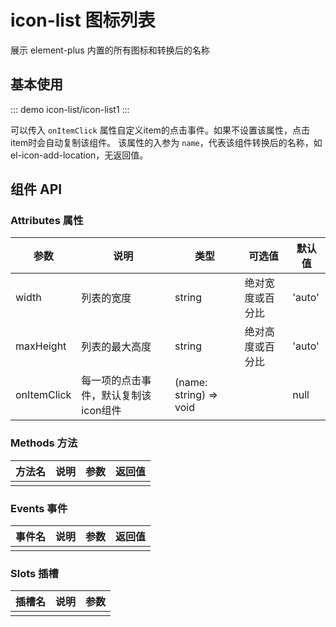 # icon-list 图标列表

展示 element-plus 内置的所有图标和转换后的名称

## 基本使用

::: demo
icon-list/icon-list1
:::

可以传入 `onItemClick` 属性自定义item的点击事件。如果不设置该属性，点击item时会自动复制该组件。
该属性的入参为 `name`，代表该组件转换后的名称，如 el-icon-add-location，无返回值。

## 组件 API

### Attributes 属性

| 参数 | 说明 | 类型 | 可选值 | 默认值 |
|  ----  | ----  | ----  | ----  | ----  |
| width | 列表的宽度 | string | 绝对宽度或百分比 | 'auto' |
| maxHeight | 列表的最大高度 | string | 绝对高度或百分比 | 'auto' |
| onItemClick | 每一项的点击事件，默认复制该icon组件 | (name: string) => void |  | null |

### Methods 方法

| 方法名 | 说明 | 参数 | 返回值 |
|  ----  | ----  | ----  | ----  |
|  |  |  |  |

### Events 事件

| 事件名 | 说明 | 参数 | 返回值 |
|  ----  | ----  | ----  | ----  |
|  |  |  |  |

### Slots 插槽

| 插槽名 | 说明 | 参数 |
|  ----  | ----  | ----  |
|  |  |  |
